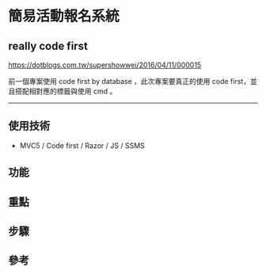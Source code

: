 
# 簡易活動報名系統

## really code first

<https://dotblogs.com.tw/supershowwei/2016/04/11/000015>

前一個專案使用 code first by database ，此次專案要真正的使用 code first，並且搭配相對應的標籤與使用 cmd 。

---

## 使用技術

* MVC5 / Code first / Razor / JS / SSMS

## 功能

## 重點

## 步驟

## 參考
